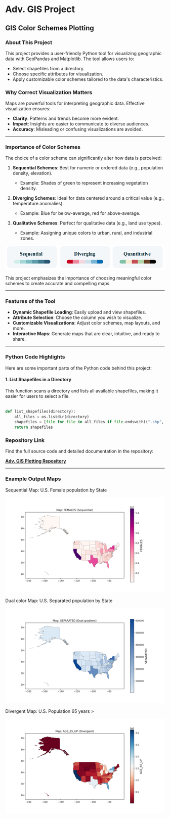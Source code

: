 # **Adv. GIS Project**
## **GIS Color Schemes Plotting**

### **About This Project**
This project provides a user-friendly Python tool for visualizing geographic data with GeoPandas and Matplotlib. The tool allows users to:
- Select shapefiles from a directory.
- Choose specific attributes for visualization.
- Apply customizable color schemes tailored to the data's characteristics.

### **Why Correct Visualization Matters**
Maps are powerful tools for interpreting geographic data. Effective visualization ensures:
- **Clarity**: Patterns and trends become more evident.
- **Impact**: Insights are easier to communicate to diverse audiences.
- **Accuracy**: Misleading or confusing visualizations are avoided.

---

### **Importance of Color Schemes**
The choice of a color scheme can significantly alter how data is perceived:
1. **Sequential Schemes**: Best for numeric or ordered data (e.g., population density, elevation).
   - Example: Shades of green to represent increasing vegetation density.

2. **Diverging Schemes**: Ideal for data centered around a critical value (e.g., temperature anomalies).
   - Example: Blue for below-average, red for above-average.
     
3. **Qualitative Schemes**: Perfect for qualitative data (e.g., land use types).
   - Example: Assigning unique colors to urban, rural, and industrial zones.
     
  ![graphic](images/Scales.png)
     
     
This project emphasizes the importance of choosing meaningful color schemes to create accurate and compelling maps.

---

### **Features of the Tool**
- **Dynamic Shapefile Loading**: Easily upload and view shapefiles.
- **Attribute Selection**: Choose the column you wish to visualize.
- **Customizable Visualizations**: Adjust color schemes, map layouts, and more.
- **Interactive Maps**: Generate maps that are clear, intuitive, and ready to share.

---

### **Python Code Highlights**
Here are some important parts of the Python code behind this project:

#### **1. List Shapefiles in a Directory**
This function scans a directory and lists all available shapefiles, making it easier for users to select a file.
```python

def list_shapefiles(directory):
    all_files = os.listdir(directory)
    shapefiles = [file for file in all_files if file.endswith((".shp", ".SHP"))]
    return shapefiles
```

### **Repository Link**
Find the full source code and detailed documentation in the repository:

[**Adv. GIS Plotting Repository**](https://github.com/KarinaAnzar/GIS_Plotting.git)

---
### **Example Output Maps**
Sequential Map: U.S. Female population by State

![sequentialMap](images/sequential_FEMALEPOP.png)

Dual color Map: U.S. Separated population by State

![dualMap](images/dual_separated.png)

Divergent Map: U.S. Population 65 years >

![divergentMap](images/divergent_age.png)
